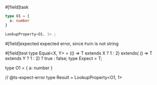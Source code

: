 #[field]task
```ts
type O1 = {
  a: number
}

LookupProperty<O1, 1> ;
```

#[field]expected
expected error, since `Path` is not string

#[field]test
type Equal<X, Y> = (<T>() => T extends X ? 1 : 2) extends(
    <T>() => T extends Y ? 1 : 2) ? true : false;
type Expect<T extends true> = T;

type O1 = {
  a: number
}

// @ts-expect-error
type Result = LookupProperty<O1, 1>